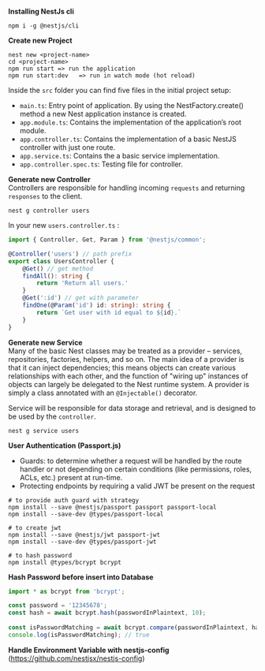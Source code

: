 **Installing NestJs cli**
```
npm i -g @nestjs/cli
```

**Create new Project**
```
nest new <project-name>
cd <project-name>
npm run start => run the application
npm run start:dev   => run in watch mode (hot reload)
```

Inside the `src` folder you can find five files in the initial project setup:
- `main.ts`: Entry point of application. By using the NestFactory.create() method a new Nest application instance is created.
- `app.module.ts`: Contains the implementation of the application’s root module.
- `app.controller.ts`: Contains the implementation of a basic NestJS controller with just one route.
- `app.service.ts`: Contains the a basic service implementation.
- `app.controller.spec.ts`: Testing file for controller.


**Generate new Controller**  
Controllers are responsible for handling incoming `requests` and returning `responses` to the client.
```
nest g controller users
```
In your new `users.controller.ts` :
```ts
import { Controller, Get, Param } from '@nestjs/common';

@Controller('users') // path prefix
export class UsersController {
    @Get() // get method
    findAll(): string {
        return 'Return all users.'
    }
    @Get(':id') // get with parameter
    findOne(@Param('id') id: string): string {
        return `Get user with id equal to ${id}.`
    }
}
```

**Generate new Service**  
Many of the basic Nest classes may be treated as a provider – services, repositories, factories, helpers, and so on. The main idea of a provider is that it can inject dependencies; this means objects can create various relationships with each other, and the function of "wiring up" instances of objects can largely be delegated to the Nest runtime system. A provider is simply a class annotated with an `@Injectable()` decorator.  

Service will be responsible for data storage and retrieval, and is designed to be used by the `controller`.
```
nest g service users
```

**User Authentication (Passport.js)**  
- Guards: to determine whether a request will be handled by the route handler or not depending on certain conditions (like permissions, roles, ACLs, etc.) present at run-time.  
- Protecting endpoints by requiring a valid JWT be present on the request

```
# to provide auth guard with strategy
npm install --save @nestjs/passport passport passport-local
npm install --save-dev @types/passport-local

# to create jwt
npm install --save @nestjs/jwt passport-jwt
npm install --save-dev @types/passport-jwt

# to hash password
npm install @types/bcrypt bcrypt
```

**Hash Password before insert into Database**  
```js
import * as bcrypt from 'bcrypt';

const password = '12345678';
const hash = await bcrypt.hash(passwordInPlaintext, 10);
 
const isPasswordMatching = await bcrypt.compare(passwordInPlaintext, hashedPassword);
console.log(isPasswordMatching); // true
```

**Handle Environment Variable with nestjs-config**  
(https://github.com/nestjsx/nestjs-config)